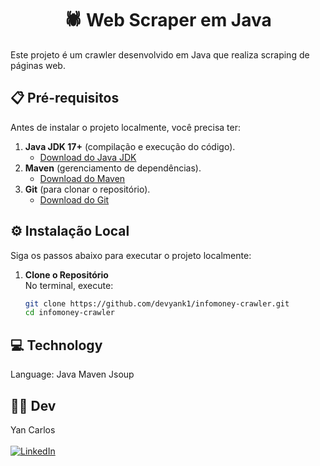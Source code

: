 <h1 align="center"> 🕷️ Web Scraper em Java  </h1>
Este projeto é um crawler desenvolvido em Java que realiza scraping de páginas web.

## 📋 Pré-requisitos

Antes de instalar o projeto localmente, você precisa ter:

1. **Java JDK 17+** (compilação e execução do código).  
   - [Download do Java JDK](https://www.oracle.com/java/technologies/downloads/)
2. **Maven** (gerenciamento de dependências).  
   - [Download do Maven](https://maven.apache.org/download.cgi)
3. **Git** (para clonar o repositório).  
   - [Download do Git](https://git-scm.com/)

## ⚙️ Instalação Local

Siga os passos abaixo para executar o projeto localmente:

1. **Clone o Repositório**  
   No terminal, execute:
   ```bash
   git clone https://github.com/devyank1/infomoney-crawler.git
   cd infomoney-crawler

## 💻 Technology
   Language: Java
   Maven
   Jsoup

## 👨‍💻 Dev
Yan Carlos <br> <br>
[![LinkedIn](https://img.shields.io/badge/LinkedIn-0077B5?style=for-the-badge&logo=linkedin&logoColor=white)](https://www.linkedin.com/in/yan-carlos-00a740251/)
